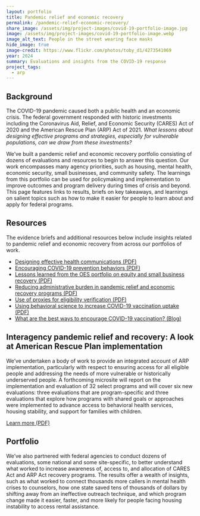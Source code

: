 ```yaml
---
layout: portfolio
title: Pandemic relief and economic recovery
permalink: /pandemic-relief-economic-recovery/
share_image: /assets/img/project-images/covid-19-portfolio-image.jpg
image: /assets/img/project-images/covid-19-portfolio-image.webp
image_alt_text: People in the street wearing face masks
hide_image: true
image-credit: https://www.flickr.com/photos/toby_d1/4273541069
year: 2024
summary: Evaluations and insights from the COVID-19 response
project_tags:
  - arp
---
```

## Background
The COVID-19 pandemic caused both a public health and an economic crisis. The federal government responded with historic investments including the Coronavirus Aid, Relief, and Economic Security (CARES) Act of 2020 and the American Rescue Plan (ARP) Act of 2021. <i>What lessons about designing effective programs and strategies, especially for vulnerable populations, can we draw from these investments?</i>

We’ve built a pandemic relief and economic recovery portfolio consisting of dozens of evaluations and resources to begin to answer this question. Our work encompasses many agency priorities, such as housing, mental health, economic security, small businesses, and community safety. The learnings from this portfolio can be used for policymaking and implementation to improve outcomes and program delivery during times of crisis and beyond. This page features links to results, briefs on key takeaways, and learnings on salient topics such as how to make it easier for people to learn about and apply for federal programs.

## Resources
The evidence briefs and additional resources below include insights related to pandemic relief and economic recovery from across our portfolios of work. 
- <a href="https://oes.gsa.gov/assets/files/oes-health-communications.pdf">Designing effective health communications (PDF)</a>
- <a href="https://oes.gsa.gov/assets/abstracts/OEScovidinsightssummaryNov2020.pdf">Encouraging COVID-19 prevention behaviors (PDF)</a>
- <a href="https://oes.gsa.gov/assets/files/OES-small-business-access-and-equity-two-pager.pdf">Lessons learned from the OES portfolio on equity and small business recovery (PDF)</a>
- <a href="https://oes.gsa.gov/assets/files/Learning-what-works-to-reduce-administrative-burden.pdf">Reducing administrative burden in pandemic relief and economic recovery programs (PDF)</a>
- <a href="https://oes.gsa.gov/assets/files/use-of-proxies-for-eligibility-verification.pdf">Use of proxies for eligibility verification (PDF)</a>
- <a href="https://oes.gsa.gov/assets/publications/OES-vaccine-paper-2-page-summary.pdf">Using behavioral science to increase COVID-19 vaccination uptake (PDF)</a>
- <a href="https://oes.gsa.gov/blog/encourage-covid-19-vaccination/">What are the best ways to encourage COVID-19 vaccination? (Blog)</a>

## Interagency pandemic relief and recovery: A look at American Rescue Plan implementation 
We’ve undertaken a body of work to provide an integrated account of ARP implementation, particularly with respect to ensuring access for all eligible people and addressing the needs of more vulnerable or historically underserved people. A forthcoming microsite will report on the implementation and evaluation of 32 select programs and will cover six new evaluations: three evaluations that are program-specific and three evaluations that explore how programs with shared goals or approaches were implemented to advance access to behavioral health services, housing stability, and support for families with children.

<a class="usa-button" href="{{site.baseurl}}/assets/files/OES-ARP-National-Evaluation.pdf" target="_blank">Learn more (PDF)</a>

## Portfolio
We’ve also partnered with federal agencies to conduct dozens of evaluations, some national and some site-specific, to better understand what worked to increase awareness of, access to, and allocation of CARES Act and ARP Act recovery programs. The results offer a wealth of insights, such as what worked to connect thousands more callers in mental health crises to counselors, how one state saved tens of thousands of dollars by shifting away from an ineffective outreach technique, and which program change made it easier, faster, and more likely for people facing housing instability to access rental assistance.
